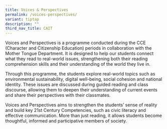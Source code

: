 ```yaml
---
title: Voices & Perspectives
permalink: /voices-perspectives/
variant: tiptap
description: ""
third_nav_title: CAIT
---
```

<p>Voices and Perspectives is a programme conducted during the CCE (Character
and Citizenship Education) periods in collaboration with the Mother Tongue
Department. It is designed to help our students connect what they read
to real-world issues, strengthening both their reading comprehension skills
and their understanding of the world they live in.</p>
<p>Through this programme, the students explore real-world topics such as
environmental sustainability, digital well-being, social cohesion and national
identity. These issues are discussed during guided reading and class discourse,
allowing them to deepen their understanding of current events and share
their perspectives with their classmates.</p>
<p>Voices and Perspectives aims to strengthen the students’ sense of reality
and build key 21st Century Competencies, such as civic literacy and effective
communication. More than just reading, it allows students become thoughtful,
informed and participative members of society.</p>